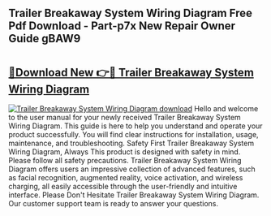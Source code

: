 ## Trailer Breakaway System Wiring Diagram Free Pdf Download - Part-p7x New Repair Owner Guide gBAW9

# <h2><a href="http://dfq8ba.blite.top/?on=Trailer+Breakaway+System+Wiring+Diagram">🔗Download New 👉🔴 Trailer Breakaway System Wiring Diagram</a></h2>

[![Trailer Breakaway System Wiring Diagram download](https://i.imgur.com/lujVjoI.png)](http://dfq8ba.blite.top/?on=Trailer+Breakaway+System+Wiring+Diagram)
Hello and welcome to the user manual for your newly received Trailer Breakaway System Wiring Diagram. This guide is here to help you understand and operate your product successfully. You will find clear instructions for installation, usage, maintenance, and troubleshooting. Safety First Trailer Breakaway System Wiring Diagram, Always This product is designed with safety in mind. Please follow all safety precautions. Trailer Breakaway System Wiring Diagram offers users an impressive collection of advanced features, such as facial recognition, augmented reality, voice activation, and wireless charging, all easily accessible through the user-friendly and intuitive interface. Please Don't Hesitate Trailer Breakaway System Wiring Diagram. Our customer support team is ready to answer your questions.
